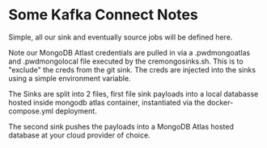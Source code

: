 # Some Kafka Connect Notes

Simple, all our sink and eventually source jobs will be defined here.

Note our MongoDB Atlast credentials are pulled in via a .pwdmongoatlas and .pwdmongolocal file executed by the cremongosinks.sh. This is to "exclude" the creds from the git sink. The creds are injected into the sinks using a simple environment variable.


The Sinks are split into 2 files, first file sink payloads into a local databasse hosted inside mongodb atlas container, instantiated via the docker-compose.yml deployment.

The second sink pushes the payloads into a MongoDB Atlas hosted database at your cloud provider of choice.
